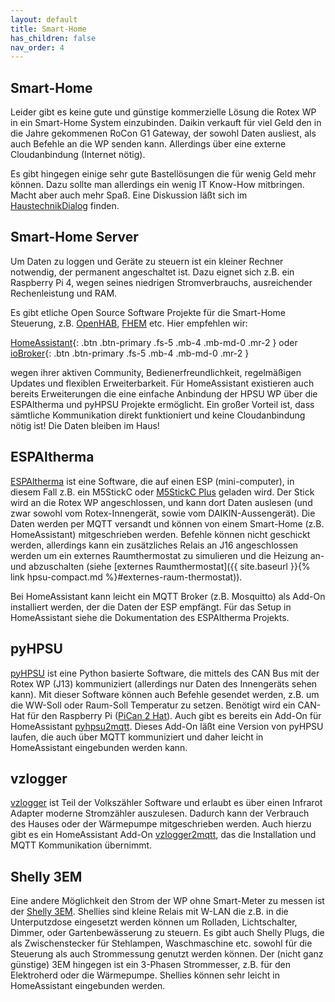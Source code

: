 ```yaml
---
layout: default
title: Smart-Home
has_children: false
nav_order: 4
---
```


## Smart-Home

Leider gibt es keine gute und günstige kommerzielle Lösung die Rotex WP in ein Smart-Home System 
einzubinden. Daikin verkauft für viel Geld den in die Jahre gekommenen RoCon G1 Gateway,
der sowohl Daten ausliest, als auch Befehle an die WP senden kann. Allerdings über eine
externe Cloudanbindung (Internet nötig). 

Es gibt hingegen einige sehr gute Bastellösungen die für wenig Geld mehr können. Dazu 
sollte man allerdings ein wenig IT Know-How mitbringen. Macht aber auch mehr Spaß. Eine 
Diskussion läßt sich im [HaustechnikDialog](https://www.haustechnikdialog.de/Forum/t/237662/Wissensaustausch-Smart-Home-Anbindung-u-Kommunikationsschnittstellen-Rotex-HPSU-Daikin-Altherma-3-ECH2O)
finden.

## Smart-Home Server

Um Daten zu loggen und Geräte zu steuern ist ein kleiner Rechner notwendig, der 
permanent angeschaltet ist. Dazu eignet sich z.B. ein Raspberry Pi 4, wegen seines 
niedrigen Stromverbrauchs, ausreichender Rechenleistung und RAM. 

Es gibt etliche Open Source Software Projekte für die Smart-Home Steuerung, z.B. 
[OpenHAB](https://www.openhab.org/), [FHEM](https://fhem.de/) etc. Hier empfehlen wir:

[HomeAssistant](https://www.home-assistant.io/){: .btn .btn-primary .fs-5 .mb-4 .mb-md-0 .mr-2 }
oder [ioBroker](https://www.iobroker.net/){: .btn .btn-primary .fs-5 .mb-4 .mb-md-0 .mr-2 }
 
wegen ihrer aktiven Community, Bedienerfreundlichkeit, regelmäßigen Updates und flexiblen
Erweiterbarkeit. Für HomeAssistant existieren auch bereits Erweiterungen die eine einfache 
Anbindung der HPSU WP
über die ESPAltherma und pyHPSU Projekte ermöglicht. Ein großer Vorteil ist, dass sämtliche
Kommunikation direkt funktioniert und keine Cloudanbindung nötig ist! Die Daten bleiben
im Haus!

## ESPAltherma

[ESPAltherma](https://github.com/raomin/ESPAltherma) ist eine Software, die auf einen
ESP (mini-computer), in diesem Fall z.B. ein M5StickC oder [M5StickC Plus](https://shop.m5stack.com/products/m5stickc-plus-esp32-pico-mini-iot-development-kit?variant=35275856609444) geladen wird. 
Der Stick wird an die Rotex WP angeschlossen, und kann dort Daten auslesen (und zwar
sowohl vom Rotex-Innengerät, sowie vom DAIKIN-Aussengerät). Die Daten werden per 
MQTT versandt und können von einem Smart-Home (z.B. HomeAssistant) mitgeschrieben werden. 
Befehle können nicht geschickt werden, allerdings kann ein zusätzliches Relais an J16
angeschlossen werden um ein externes Raumthermostat zu simulieren und die Heizung
an- und abzuschalten (siehe [externes Raumthermostat]({{ site.baseurl }}{% link hpsu-compact.md %}#externes-raum-thermostat)).

Bei HomeAssistant kann leicht ein MQTT Broker (z.B. Mosquitto) als Add-On installiert werden, 
der die Daten der ESP empfängt. Für das Setup in HomeAssistant siehe die Dokumentation 
des ESPAltherma Projekts. 

## pyHPSU

[pyHPSU](https://github.com/Spanni26/pyHPSU) ist eine Python basierte Software, die 
mittels des CAN Bus mit der Rotex WP (J13) kommuniziert (allerdings nur Daten des Innengeräts
sehen kann). Mit dieser Software können auch Befehle gesendet werden, z.B. um  
die WW-Soll oder Raum-Soll Temperatur zu setzen. Benötigt wird ein CAN-Hat für den Raspberry Pi ([PiCan 2 Hat](https://raspberry-valley.azurewebsites.net/Raspberry-Pi-PICAN2-Hat/)).
Auch gibt es bereits ein Add-On für 
HomeAssistant [pyhpsu2mqtt](https://github.com/m-reuter/ha-addons). Dieses Add-On läßt eine
Version von pyHPSU laufen, die auch über MQTT kommuniziert und daher leicht in 
HomeAssistant eingebunden werden kann. 

## vzlogger

[vzlogger](https://wiki.volkszaehler.org/software/controller/vzlogger) ist Teil der 
Volkszähler Software und erlaubt es über einen Infrarot Adapter moderne Stromzähler
auszulesen. Dadurch kann der Verbrauch des Hauses oder der Wärmepumpe mitgeschrieben 
werden. Auch hierzu gibt es ein HomeAssistant Add-On [vzlogger2mqtt](https://github.com/m-reuter/ha-addons),
das die Installation und MQTT Kommunikation übernimmt. 

## Shelly 3EM

Eine andere Möglichkeit den Strom der WP ohne Smart-Meter zu messen ist der [Shelly 3EM](https://shelly.cloud/products/shelly-3em-smart-home-automation-energy-meter/). 
Shellies sind kleine Relais mit W-LAN die z.B. in die Unterputzdose eingesetzt werden können
um Rolladen, Lichtschalter, Dimmer, oder Gartenbewässerung zu steuern. Es gibt auch
Shelly Plugs, die als
Zwischenstecker für Stehlampen, Waschmaschine etc. sowohl für die Steuerung als auch 
Strommessung genutzt werden können. Der (nicht ganz günstige) 3EM hingegen ist ein 
3-Phasen Strommesser, z.B. für den Elektroherd oder die Wärmepumpe. Shellies können 
sehr leicht in HomeAssistant eingebunden werden. 
